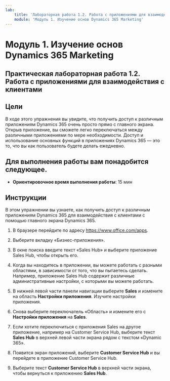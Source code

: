 ```yaml
---
lab:
    title: 'Лабораторная работа 1.2. Работа с приложениями для взаимодействия с клиентами'
    module: 'Модуль 1. Изучение основ Dynamics 365 Marketing'
---
```


Модуль 1. Изучение основ Dynamics 365 Marketing
========================

## Практическая лабораторная работа 1.2. Работа с приложениями для взаимодействия с клиентами 

## Цели

В ходе этого упражнения вы увидите, что получить доступ к различным приложениям Dynamics 365 очень просто прямо с главного экрана. Открыв приложение, вы сможете легко переключаться между различными приложениями по мере необходимости. Доступ и использование основных функций в приложениях Dynamics 365 — это то, что вы как пользователь будете делать ежедневно.


## Для выполнения работы вам понадобится следующее.

  - **Ориентировочное время выполнения работы**: 15 мин

## Инструкции

В этом упражнении вы узнаете, как получить доступ к различным приложениям Dynamics 365 для взаимодействия с клиентами с помощью главного экрана Dynamics 365. 

1.	В браузере перейдите по адресу https://www.office.com/apps. 

2.	Выберите вкладку «Бизнес-приложения».  

3.	В окне поиска введите текст «Sales Hub» и выберите приложение Sales Hub, чтобы открыть его.  

4. Когда вы находитесь в приложении, вы можете работать с разными областями, в зависимости от того, что вы пытаетесь сделать. Например, приложение Sales Hub содержит различные административные настройки, с которыми вы можете работать. 

5. В нижней левой части панели навигации выберите **Sales** и измените на область **Настройки приложения**. Изучите настройки приложения.

6. Снова выберите переключатель «Область» и измените его с **Настройки приложения** на **Sales**.

7. Если хотите переключиться с приложения Sales на другое приложение, например на Customer Service Hub, выберите текст **Sales Hub** в верхней левой части экрана рядом с текстом «Dynamic 365». 

8. Появится экран приложений, выберите **Customer Service Hub** и вы перейдете в приложение Customer Service Hub. 

9. Выберите текст **Customer Service Hub** в верхней части экрана, чтобы вернуться к приложению **Sales Hub**. 
